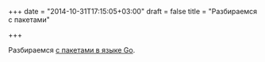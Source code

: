 +++
date = "2014-10-31T17:15:05+03:00"
draft = false
title = "Разбираемся с пакетами"

+++

<p>Разбираемся <a href="http://thenewstack.io/understanding-golang-packages/">с пакетами в языке Go</a>.</p>

